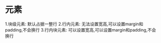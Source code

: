 # 元素
1.块级元素: 默认占据一整行 
2.行内元素: 无法设置宽高,可以设置margin和padding,不会换行
3.行内块元素: 可以设置宽高,可以设置margin和padding,不会换行